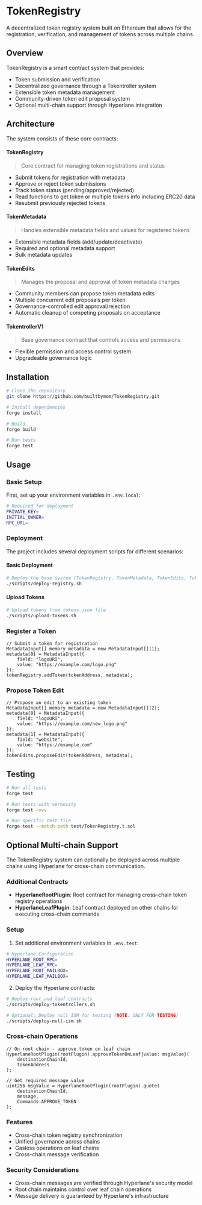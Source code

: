 # TokenRegistry

A decentralized token registry system built on Ethereum that allows for the registration, verification, and management of tokens across multiple chains.

## Overview

TokenRegistry is a smart contract system that provides:

- Token submission and verification
- Decentralized governance through a Tokentroller system
- Extensible token metadata management
- Community-driven token edit proposal system
- Optional multi-chain support through Hyperlane integration

## Architecture

The system consists of these core contracts:

#### TokenRegistry
> Core contract for managing token registrations and status
- Submit tokens for registration with metadata
- Approve or reject token submissions
- Track token status (pending/approved/rejected)
- Read functions to get token or multiple tokens info including ERC20 data
- Resubmit previously rejected tokens

#### TokenMetadata
> Handles extensible metadata fields and values for registered tokens
- Extensible metadata fields (add/update/deactivate)
- Required and optional metadata support
- Bulk metadata updates

#### TokenEdits
> Manages the proposal and approval of token metadata changes
- Community members can propose token metadata edits
- Multiple concurrent edit proposals per token
- Governance-controlled edit approval/rejection
- Automatic cleanup of competing proposals on acceptance

#### TokentrollerV1
> Base governance contract that controls access and permissions
- Flexible permission and access control system
- Upgradeable governance logic

## Installation

```bash
# Clone the repository
git clone https://github.com/builtbymom/TokenRegistry.git

# Install dependencies
forge install

# Build
forge build

# Run tests
forge test
```

## Usage

### Basic Setup

First, set up your environment variables in `.env.local`:
```bash
# Required for deployment
PRIVATE_KEY=
INITIAL_OWNER=
RPC_URL=
```

### Deployment

The project includes several deployment scripts for different scenarios:

#### Basic Deployment
```bash
# Deploy the base system (TokenRegistry, TokenMetadata, TokenEdits, TokentrollerV1)
./scripts/deploy-registry.sh
```

#### Upload Tokens
```bash
# Upload tokens from tokens.json file
./scripts/upload-tokens.sh
```

### Register a Token

```solidity
// Submit a token for registration
MetadataInput[] memory metadata = new MetadataInput[](1);
metadata[0] = MetadataInput({
    field: "logoURI",
    value: "https://example.com/logo.png"
});
tokenRegistry.addToken(tokenAddress, metadata);
```

### Propose Token Edit

```solidity
// Propose an edit to an existing token
MetadataInput[] memory metadata = new MetadataInput[](2);
metadata[0] = MetadataInput({
    field: "logoURI",
    value: "https://example.com/new_logo.png"
});
metadata[1] = MetadataInput({
    field: "website",
    value: "https://example.com"
});
tokenEdits.proposeEdit(tokenAddress, metadata);
```

## Testing

```bash
# Run all tests
forge test

# Run tests with verbosity
forge test -vvv

# Run specific test file
forge test --match-path test/TokenRegistry.t.sol
```

## Optional Multi-chain Support

The TokenRegistry system can optionally be deployed across multiple chains using Hyperlane for cross-chain communication.

### Additional Contracts
- **HyperlaneRootPlugin**: Root contract for managing cross-chain token registry operations
- **HyperlaneLeafPlugin**: Leaf contract deployed on other chains for executing cross-chain commands

### Setup

1. Set additional environment variables in `.env.test`:
```bash
# Hyperlane Configuration
HYPERLANE_ROOT_RPC=
HYPERLANE_LEAF_RPC=
HYPERLANE_ROOT_MAILBOX=
HYPERLANE_LEAF_MAILBOX=
```

2. Deploy the Hyperlane contracts:
```bash
# Deploy root and leaf contracts
./scripts/deploy-tokentrollers.sh

# Optional: Deploy null ISM for testing (NOTE: ONLY FOR TESTING)
./scripts/deploy-null-ism.sh
```

### Cross-chain Operations

```solidity
// On root chain - approve token on leaf chain
HyperlaneRootPlugin(rootPlugin).approveTokenOnLeaf{value: msgValue}(
    destinationChainId,
    tokenAddress
);

// Get required message value
uint256 msgValue = HyperlaneRootPlugin(rootPlugin).quote(
    destinationChainId,
    message,
    Commands.APPROVE_TOKEN
);
```

### Features
- Cross-chain token registry synchronization
- Unified governance across chains
- Gasless operations on leaf chains
- Cross-chain message verification

### Security Considerations
- Cross-chain messages are verified through Hyperlane's security model
- Root chain maintains control over leaf chain operations
- Message delivery is guaranteed by Hyperlane's infrastructure

